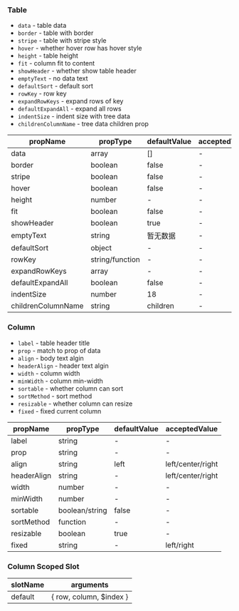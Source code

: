 ### Table

* `data` \- table data
* `border` \- table with border
* `stripe` \- table with stripe style
* `hover` \- whether hover row has hover style
* `height` \- table height
* `fit` \- column fit to content
* `showHeader` \- whether show table header
* `emptyText` \- no data text
* `defaultSort` \- default sort
* `rowKey` \- row key
* `expandRowKeys` \- expand rows of key
* `defaultExpandAll` \- expand all rows
* `indentSize` \- indent size with tree data
* `childrenColumnName` \- tree data children prop

|  propName  | propType | defaultValue | acceptedValue |
| ---------- | -------- | ------------ | ------------- |
| data       | array    | []           | -             |
| border     | boolean  | false        | -             |
| stripe     | boolean  | false        | -             |
| hover      | boolean  | false        | -             |
| height     | number   | -            | -             |  
| fit        | boolean  | false        | -             |
| showHeader | boolean  | true         | -             |
| emptyText  | string   | 暂无数据      | -             |
| defaultSort| object   | -            | -             |
| rowKey     | string/function | -     | -             |
| expandRowKeys | array | -            | -             |
| defaultExpandAll | boolean | false   | -             |
| indentSize | number   | 18           | -             |
| childrenColumnName | string | children | -           |

### Column

* `label` \- table header title
* `prop` \- match to prop of data 
* `align` \- body text algin
* `headerAlign` \- header text algin
* `width` \- column width
* `minWidth` \- column min-width
* `sortable` \- whether column can sort
* `sortMethod` \- sort method
* `resizable` \- whether column can resize
* `fixed` \- fixed current column

|  propName  | propType | defaultValue | acceptedValue |
| ---------- | -------- | ------------ | ------------- |
| label      | string   | -            | -             |
| prop       | string   | -            | -             |
| align      | string   | left         | left/center/right |
| headerAlign | string  | -            | left/center/right |
| width      | number   | -            | -             |
| minWidth   | number   | -            | -             |
| sortable   | boolean/string | false  | -             |
| sortMethod | function | -            | -             |
| resizable  | boolean  | true         | -             |
| fixed      | string   | -            | left/right    |

### Column Scoped Slot

|  slotName  |  arguments  |
| ---------- | ----------- |
| default    | { row, column, $index } |